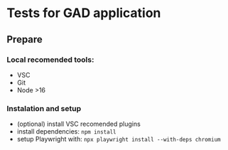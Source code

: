 # Tests for GAD application

## Prepare

### Local recomended tools:

- VSC
- Git
- Node >16

### Instalation and setup

- (optional) install VSC recomended plugins
- install dependencies: `npm install`
- setup Playwright with: `npx playwright install --with-deps chromium`

